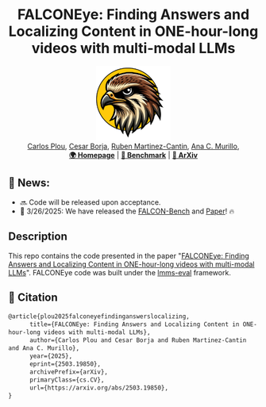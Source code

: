 
<h1 align="center">FALCONEye: Finding Answers and Localizing Content in ONE-hour-long videos with multi-modal LLMs</h1>


<div align="center">
    <img src="docs/img/FALCONEyeLogo.png" alt="Description" width="150">
</div>

 <div align="center">
    <a href="https://cplou99.github.io/web/" target="_blank">Carlos Plou</a>,
    <a href="https://www.linkedin.com/in/cesar-borja-moreno/" target="_blank">Cesar Borja</a>,
    <a href="https://webdiis.unizar.es/~rmcantin/" target="_blank">Ruben Martinez-Cantin</a>,
    <a href="https://sites.google.com/unizar.es/anac/home?authuser=0" target="_blank">Ana C. Murillo</a>,
</div>


<div align="center">
   <a href="https://github.com/cplou99/FALCONEye"><strong>🌍 Homepage</strong></a> | <a href="https://huggingface.co/datasets/cplou99/FALCON-Bench"><strong>🤗 Benchmark</strong></a> |  <a href="https://arxiv.org/abs/2503.19850"><strong>📝 ArXiv</strong></a>
   </div>   




## 🔔 News:
- 🔜 Code will be released upon acceptance.
- 🥳 3/26/2025: We have released the [FALCON-Bench](https://huggingface.co/datasets/cplou99/FALCON-Bench) and [Paper](https://arxiv.org/abs/2503.19850)! 🔥

## Description
This repo contains the code presented in the paper "[FALCONEye: Finding Answers and Localizing Content in ONE-hour-long videos with multi-modal LLMs](https://arxiv.org/abs/2503.19850)".
FALCONEye code was built under the [lmms-eval](https://github.com/EvolvingLMMs-Lab/lmms-eval) framework.


## 📝 Citation
```
@article{plou2025falconeyefindinganswerslocalizing,
      title={FALCONEye: Finding Answers and Localizing Content in ONE-hour-long videos with multi-modal LLMs}, 
      author={Carlos Plou and Cesar Borja and Ruben Martinez-Cantin and Ana C. Murillo},
      year={2025},
      eprint={2503.19850},
      archivePrefix={arXiv},
      primaryClass={cs.CV},
      url={https://arxiv.org/abs/2503.19850},
}
```
